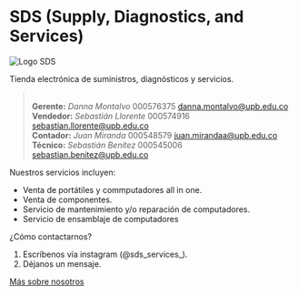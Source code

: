 # SDS (Supply, Diagnostics, and Services)

![Logo SDS](https://github.com/user-attachments/assets/97887bfd-b671-47c0-9120-83a6e91219fa)

Tienda electrónica de suministros, diagnósticos y servicios.
> <br> **Gerente:** _Danna Montalvo_ 000576375 danna.montalvo@upb.edu.co
> <br> **Vendedor:** _Sebastián Llorente_ 000574916 sebastian.llorente@upb.edu.co
> <br> **Contador:** _Juan Miranda_ 000548579 juan.mirandaa@upb.edu.co
> <br> **Técnico:** _Sebastián Benítez_ 000545006 sebastian.benitez@upb.edu.co
 
Nuestros servicios incluyen:
- Venta de portátiles y commputadores all in one.
- Venta de componentes.
- Servicio de mantenimiento y/o reparación de computadores.
- Servicio de ensamblaje de computadores

¿Cómo contactarnos?
1. Escríbenos vía instagram (@sds_services_).
2. Déjanos un mensaje.

[Más sobre nosotros](https://www.canva.com/design/DAGdb8EfeVo/RTSD--cymPbktyv7YdaFng/edit?utm_content=DAGdb8EfeVo&utm_campaign=designshare&utm_medium=link2&utm_source=sharebutton)
